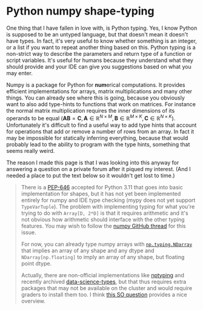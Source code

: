 # Python numpy shape-typing

One thing that I have fallen in love with, is Python typing.  Yes, I know Python is supposed to be an untyped language,
but that doesn't mean it doesn't have types.  In fact, it's very useful to know whether something is an integer, or a
list if you want to repeat another thing based on this.  Python typing is a non-strict way to describe the parameters
and return type of a function or script variables.  It's useful for humans because they understand what they should
provide and your IDE can give you suggestions based on what you may enter.

Numpy is a package for Python for **num**erical computations.  It provides efficient implementations for arrays, matrix
multiplications and many other things.  You can already see where this is going, because you obviously want to also add
type-hints to functions that work on matrices.  For instance the normal matrix multiplication requires the inner
dimensions of its operands to be equal ($\mathbf A\mathbf B=\mathbf C, \mathbf A\in\mathbb R^{N\times M},\mathbf B\in
\mathbb R^{M\times K},\mathbf C\in\mathbb R^{N\times K}$).  Unfortunately it's difficult to find a useful way to add
type hints that account for operations that add or remove a number of rows from an array.  In fact it may be impossible
for statically inferring everything, because that would probably lead to the ability to program with the type hints,
something that seems really weird.

The reason I made this page is that I was looking into this anyway for answering a question on a private forum after it
piqued my interest.  (And I needed a place to put the text below so it wouldn't get lost to time.)

> There is a [PEP-646] accepted for Python 3.11 that goes into basic implementation for shapes, but it has not yet been
> implemented entirely for numpy and IDE type checking (mypy does not yet support `TypeVarTuple`).  The problem with
> implementing typing for what you're trying to do with `Array[D, 2*D]` is that it requires arithmetic and it's not
> obvious how arithmetic should interface with the other typing features.  You may wish to follow the
> [numpy GitHub thread][nptyping-gh] for this issue.
>
> For now, you can already type numpy arrays with [`np.typing.NDarray`][NDarray] that implies an array of any shape and
> any dtype and `NDarray[np.floating]` to imply an array of any shape, but floating point dtype.
>
> Actually, there are non-official implementations like [nptyping] and recently archived [data-science-types], but that
> thus requires extra packages that may not be available on the cluster and would require graders to install them too.
> I think [this SO question][SO-typing] provides a nice overview.

[PEP-646]: https://peps.python.org/pep-0646/
[nptyping-gh]: https://github.com/numpy/numpy/issues/16544
[NDarray]: https://numpy.org/doc/1.23/reference/typing.html#numpy.typing.NDArray
[nptyping]: https://pypi.org/project/nptyping/
[data-science-types]: https://github.com/wearepal/data-science-types
[SO-typing]: https://stackoverflow.com/questions/54503964/type-hint-for-numpy-ndarray-dtype
